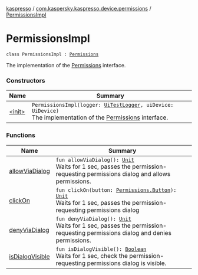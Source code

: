 [kaspresso](../../index.md) / [com.kaspersky.kaspresso.device.permissions](../index.md) / [PermissionsImpl](./index.md)

# PermissionsImpl

`class PermissionsImpl : `[`Permissions`](../-permissions/index.md)

The implementation of the [Permissions](../-permissions/index.md) interface.

### Constructors

| Name | Summary |
|---|---|
| [&lt;init&gt;](-init-.md) | `PermissionsImpl(logger: `[`UiTestLogger`](../../com.kaspersky.kaspresso.logger/-ui-test-logger.md)`, uiDevice: UiDevice)`<br>The implementation of the [Permissions](../-permissions/index.md) interface. |

### Functions

| Name | Summary |
|---|---|
| [allowViaDialog](allow-via-dialog.md) | `fun allowViaDialog(): `[`Unit`](https://kotlinlang.org/api/latest/jvm/stdlib/kotlin/-unit/index.html)<br>Waits for 1 sec, passes the permission-requesting permissions dialog and allows permissions. |
| [clickOn](click-on.md) | `fun clickOn(button: `[`Permissions.Button`](../-permissions/-button/index.md)`): `[`Unit`](https://kotlinlang.org/api/latest/jvm/stdlib/kotlin/-unit/index.html)<br>Waits for 1 sec, passes the permission-requesting permissions dialog |
| [denyViaDialog](deny-via-dialog.md) | `fun denyViaDialog(): `[`Unit`](https://kotlinlang.org/api/latest/jvm/stdlib/kotlin/-unit/index.html)<br>Waits for 1 sec, passes the permission-requesting permissions dialog and denies permissions. |
| [isDialogVisible](is-dialog-visible.md) | `fun isDialogVisible(): `[`Boolean`](https://kotlinlang.org/api/latest/jvm/stdlib/kotlin/-boolean/index.html)<br>Waits for 1 sec, check the permission-requesting permissions dialog is visible. |
